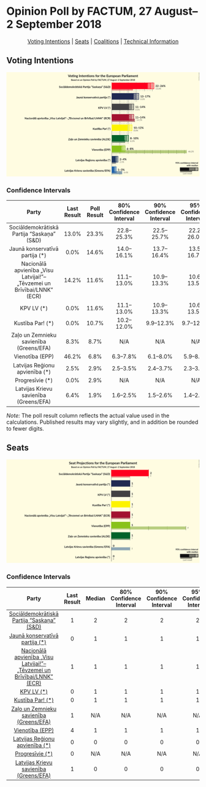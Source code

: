 # Opinion Poll by FACTUM, 27 August–2 September 2018

<p align="center"><a href="#voting-intentions">Voting Intentions</a> | <a href="#seats">Seats</a> | <a href="#coalitions">Coalitions</a> | <a href="#technical-information">Technical Information</a></p>

## Voting Intentions

![Graph with voting intentions not yet produced](2018-09-02-FACTUM.png "Voting Intentions")

### Confidence Intervals

| Party | Last Result | Poll Result | 80% Confidence Interval | 90% Confidence Interval | 95% Confidence Interval | 99% Confidence Interval |
|:-----:|:-----------:|:-----------:|:-----------------------:|:-----------------------:|:-----------------------:|:-----------------------:|
| Sociāldemokrātiskā Partija “Saskaņa” (S&D) | 13.0% | 23.3% | 22.8–25.3% |22.5–25.7% |22.2–26.0% |21.6–26.6% |
| Jaunā konservatīvā partija (*) | 0.0% | 14.6% | 14.0–16.1% |13.7–16.4% |13.5–16.7% |13.0–17.2% |
| Nacionālā apvienība „Visu Latvijai!”–„Tēvzemei un Brīvībai/LNNK” (ECR) | 14.2% | 11.6% | 11.1–13.0% |10.9–13.3% |10.6–13.5% |10.2–14.0% |
| KPV LV (*) | 0.0% | 11.6% | 11.1–13.0% |10.9–13.3% |10.6–13.5% |10.2–14.0% |
| Kustība Par! (*) | 0.0% | 10.7% | 10.2–12.0% |9.9–12.3% |9.7–12.5% |9.3–13.0% |
| Zaļo un Zemnieku savienība (Greens/EFA) | 8.3% | 8.7% | N/A |N/A |N/A |N/A |
| Vienotība (EPP) | 46.2% | 6.8% | 6.3–7.8% |6.1–8.0% |5.9–8.2% |5.6–8.6% |
| Latvijas Reģionu apvienība (*) | 2.5% | 2.9% | 2.5–3.5% |2.4–3.7% |2.3–3.8% |2.1–4.1% |
| Progresīvie (*) | 0.0% | 2.9% | N/A |N/A |N/A |N/A |
| Latvijas Krievu savienība (Greens/EFA) | 6.4% | 1.9% | 1.6–2.5% |1.5–2.6% |1.4–2.7% |1.3–3.0% |

*Note:* The poll result column reflects the actual value used in the calculations. Published results may vary slightly, and in addition be rounded to fewer digits.

## Seats

![Graph with seats not yet produced](2018-09-02-FACTUM-seats.png "Seats")

### Confidence Intervals

| Party | Last Result | Median | 80% Confidence Interval | 90% Confidence Interval | 95% Confidence Interval | 99% Confidence Interval |
|:-----:|:-----------:|:------:|:-----------------------:|:-----------------------:|:-----------------------:|:-----------------------:|
| <a href="#sociāldemokrātiskā-partija-“saskaņa”-(s&d)">Sociāldemokrātiskā Partija “Saskaņa” (S&D)</a> | 1 | 2 | 2 |2 |2 |2 |
| <a href="#jaunā-konservatīvā-partija-(*)">Jaunā konservatīvā partija (*)</a> | 0 | 1 | 1 |1 |1 |1 |
| <a href="#nacionālā-apvienība-„visu-latvijai!”–„tēvzemei-un-brīvībai/lnnk”-(ecr)">Nacionālā apvienība „Visu Latvijai!”–„Tēvzemei un Brīvībai/LNNK” (ECR)</a> | 1 | 1 | 1 |1 |1 |1 |
| <a href="#kpv-lv-(*)">KPV LV (*)</a> | 0 | 1 | 1 |1 |1 |1 |
| <a href="#kustība-par!-(*)">Kustība Par! (*)</a> | 0 | 1 | 1 |1 |1 |1 |
| <a href="#zaļo-un-zemnieku-savienība-(greens/efa)">Zaļo un Zemnieku savienība (Greens/EFA)</a> | 1 | N/A | N/A |N/A |N/A |N/A |
| <a href="#vienotība-(epp)">Vienotība (EPP)</a> | 4 | 1 | 1 |1 |1 |0–1 |
| <a href="#latvijas-reģionu-apvienība-(*)">Latvijas Reģionu apvienība (*)</a> | 0 | 0 | 0 |0 |0 |0 |
| <a href="#progresīvie-(*)">Progresīvie (*)</a> | 0 | N/A | N/A |N/A |N/A |N/A |
| <a href="#latvijas-krievu-savienība-(greens/efa)">Latvijas Krievu savienība (Greens/EFA)</a> | 1 | 0 | 0 |0 |0 |0 |


